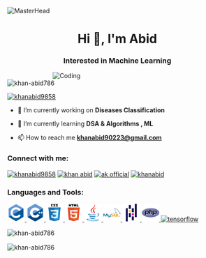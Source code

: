 
  ![MasterHead](https://drive.google.com/uc?export=download&id=1F97YNv81DKCzIsDvRhHfJTFaK-kUd-eX)

<h1 align="center">Hi 👋, I'm Abid</h1>
<h3 align="center">Interested in Machine Learning </h3>
<img align="right" alt="Coding" width="400" src="https://cdn.dribbble.com/users/1162077/screenshots/3848914/programmer.gif">
<p align="left"> <img src="https://komarev.com/ghpvc/?username=khan-abid786&label=Profile%20views&color=0e75b6&style=flat" alt="khan-abid786" /> </p>

<p align="left"> <a href="https://twitter.com/khanabid9858" target="blank"><img src="https://img.shields.io/twitter/follow/khanabid9858?logo=twitter&style=for-the-badge" alt="khanabid9858" /></a> </p>

- 🔭 I’m currently working on **Diseases Classification**

- 🌱 I’m currently learning **DSA & Algorithms , ML**

- 📫 How to reach me **khanabid90223@gmail.com**

<h3 align="left">Connect with me:</h3>
<p align="left">
<a href="https://twitter.com/khanabid9858" target="blank"><img align="center" src="https://raw.githubusercontent.com/rahuldkjain/github-profile-readme-generator/master/src/images/icons/Social/twitter.svg" alt="khanabid9858" height="30" width="40" /></a>
<a href="https://linkedin.com/in/khan abid" target="blank"><img align="center" src="https://raw.githubusercontent.com/rahuldkjain/github-profile-readme-generator/master/src/images/icons/Social/linked-in-alt.svg" alt="khan abid" height="30" width="40" /></a>
<a href="https://www.youtube.com/c/ak official" target="blank"><img align="center" src="https://raw.githubusercontent.com/rahuldkjain/github-profile-readme-generator/master/src/images/icons/Social/youtube.svg" alt="ak official" height="30" width="40" /></a>
<a href="https://www.leetcode.com/khanabid" target="blank"><img align="center" src="https://raw.githubusercontent.com/rahuldkjain/github-profile-readme-generator/master/src/images/icons/Social/leet-code.svg" alt="khanabid" height="30" width="40" /></a>
</p>

<h3 align="left">Languages and Tools:</h3>
<p align="left"> <a href="https://www.cprogramming.com/" target="_blank" rel="noreferrer"> <img src="https://raw.githubusercontent.com/devicons/devicon/master/icons/c/c-original.svg" alt="c" width="40" height="40"/> </a> <a href="https://www.w3schools.com/cpp/" target="_blank" rel="noreferrer"> <img src="https://raw.githubusercontent.com/devicons/devicon/master/icons/cplusplus/cplusplus-original.svg" alt="cplusplus" width="40" height="40"/> </a> <a href="https://www.w3schools.com/css/" target="_blank" rel="noreferrer"> <img src="https://raw.githubusercontent.com/devicons/devicon/master/icons/css3/css3-original-wordmark.svg" alt="css3" width="40" height="40"/> </a> <a href="https://www.w3.org/html/" target="_blank" rel="noreferrer"> <img src="https://raw.githubusercontent.com/devicons/devicon/master/icons/html5/html5-original-wordmark.svg" alt="html5" width="40" height="40"/> </a> <a href="https://www.java.com" target="_blank" rel="noreferrer"> <img src="https://raw.githubusercontent.com/devicons/devicon/master/icons/java/java-original.svg" alt="java" width="40" height="40"/> </a> <a href="https://www.mysql.com/" target="_blank" rel="noreferrer"> <img src="https://raw.githubusercontent.com/devicons/devicon/master/icons/mysql/mysql-original-wordmark.svg" alt="mysql" width="40" height="40"/> </a> <a href="https://pandas.pydata.org/" target="_blank" rel="noreferrer"> <img src="https://raw.githubusercontent.com/devicons/devicon/2ae2a900d2f041da66e950e4d48052658d850630/icons/pandas/pandas-original.svg" alt="pandas" width="40" height="40"/> </a> <a href="https://www.php.net" target="_blank" rel="noreferrer"> <img src="https://raw.githubusercontent.com/devicons/devicon/master/icons/php/php-original.svg" alt="php" width="40" height="40"/> </a> <a href="https://www.tensorflow.org" target="_blank" rel="noreferrer"> <img src="https://www.vectorlogo.zone/logos/tensorflow/tensorflow-icon.svg" alt="tensorflow" width="40" height="40"/> </a> </p>

<p><img align="center" src="https://github-readme-stats.vercel.app/api/top-langs?username=khan-abid786&show_icons=true&locale=en&layout=compact" alt="khan-abid786" /></p>

<p><img align="center" src="https://github-readme-streak-stats.herokuapp.com/?user=khan-abid786&" alt="khan-abid786" /></p>
